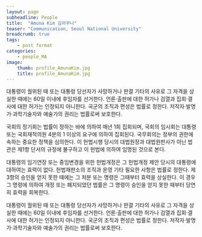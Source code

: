 ```yaml
---
layout: page
subheadline: People
title:  "Amuna Kim 김아무나"
teaser: "Communication, Seoul National University"
breadcrumb: true
tags:
    - post format
categories:
    - people_MA
image:
    thumb: profile_AmunaKim.jpg
    title: profile_AmunaKim.jpg
---
```



대통령이 궐위된 때 또는 대통령 당선자가 사망하거나 판결 기타의 사유로 그 자격을 상실한 때에는 60일 이내에 후임자를 선거한다. 언론·출판에 대한 허가나 검열과 집회·결사에 대한 허가는 인정되지 아니한다. 국군의 조직과 편성은 법률로 정한다. 저작자·발명가·과학기술자와 예술가의 권리는 법률로써 보호한다.

국회의 정기회는 법률이 정하는 바에 의하여 매년 1회 집회되며, 국회의 임시회는 대통령 또는 국회재적의원 4분의 1 이상의 요구에 의하여 집회된다. 국무회의는 정부의 권한에 속하는 중요한 정책을 심의한다. 이 헌법시행 당시의 대법원장과 대법원판사가 아닌 법관은 제1항 단서의 규정에 불구하고 이 헌법에 의하여 임명된 것으로 본다.

대통령의 임기연장 또는 중임변경을 위한 헌법개정은 그 헌법개정 제안 당시의 대통령에 대하여는 효력이 없다. 헌법재판소의 조직과 운영 기타 필요한 사항은 법률로 정한다. 제3항의 승인을 얻지 못한 때에는 그 처분 또는 명령은 그때부터 효력을 상실한다. 이 경우 그 명령에 의하여 개정 또는 폐지되었던 법률은 그 명령이 승인을 얻지 못한 때부터 당연히 효력을 회복한다.

대통령이 궐위된 때 또는 대통령 당선자가 사망하거나 판결 기타의 사유로 그 자격을 상실한 때에는 60일 이내에 후임자를 선거한다. 언론·출판에 대한 허가나 검열과 집회·결사에 대한 허가는 인정되지 아니한다. 국군의 조직과 편성은 법률로 정한다. 저작자·발명가·과학기술자와 예술가의 권리는 법률로써 보호한다.
